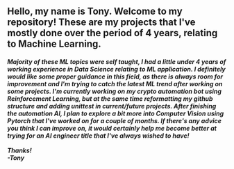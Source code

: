<h2> Hello, my name is Tony. Welcome to my repository! These are my projects that I've mostly done over the period of 4 years, relating to Machine Learning.</h2> 
<h5> Majority of these ML topics were self taught, I had a little under 4 years of working experience in Data Science relating to ML application. I definitely would like some proper guidance in this field, as there is always room for improvement and I'm trying to catch the latest ML trend after working on some projects. I'm currently working on my crypto automation bot using Reinforcement Learning, but at the same time reformatting my github structure and adding unittest in current/future projects. After finishing the automation AI, I plan to explore a bit more into Computer Vision using Pytorch that I've worked on for a couple of months. If there's any advice you think I can improve on, it would certainly help me become better at trying for an AI engineer title that I've always wished to have! <br><br>
Thanks!<br>
-Tony </h5>
